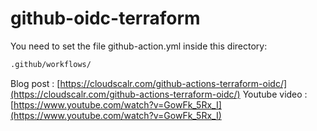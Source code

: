 # github-oidc-terraform

You need to set the file github-action.yml inside this directory:

```bash
.github/workflows/
```

Blog post : [https://cloudscalr.com/github-actions-terraform-oidc/](https://cloudscalr.com/github-actions-terraform-oidc/)
Youtube video : [https://www.youtube.com/watch?v=GowFk_5Rx_I](https://www.youtube.com/watch?v=GowFk_5Rx_I)
